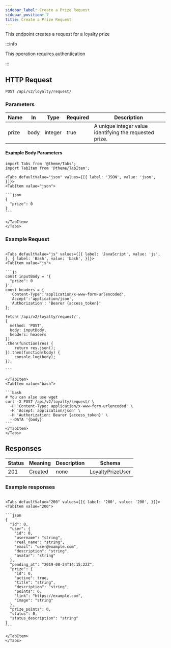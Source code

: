 ```yaml
---
sidebar_label: Create a Prize Request
sidebar_position: 7
title: Create a Prize Request
---
```


This endpoint creates a request for a loyalty prize

:::info

This operation requires authentication

:::


## HTTP Request

`POST /api/v2/loyalty/request/`

### Parameters

|Name|In|Type|Required|Description|
|---|---|---|---|---|
|prize|body|integer|true|A unique integer value identifying the requested prize.|

#### Example Body Parameters

````mdx-code-block
import Tabs from '@theme/Tabs';
import TabItem from '@theme/TabItem';

<Tabs defaultValue="json" values={[{ label: 'JSON', value: 'json', }]}>
<TabItem value="json">

```json
{
  "prize": 0
}
```

</TabItem>
</Tabs>
````

### Example Request

````mdx-code-block

<Tabs defaultValue="js" values={[{ label: 'JavaScript', value: 'js', }, { label: 'Bash', value: 'bash', }]}>
<TabItem value="js">

```js
const inputBody = '{
  "prize": 0
}';
const headers = {
  'Content-Type':'application/x-www-form-urlencoded',
  'Accept':'application/json',
  'Authorization': 'Bearer {access_token}'
};

fetch('/api/v2/loyalty/request/',
{
  method: 'POST',
  body: inputBody,
  headers: headers
})
.then(function(res) {
    return res.json();
}).then(function(body) {
    console.log(body);
});

```

</TabItem>
<TabItem value="bash">

```bash
# You can also use wget
curl -X POST /api/v2/loyalty/request/ \
  -H 'Content-Type: application/x-www-form-urlencoded' \
  -H 'Accept: application/json' \
  -H 'Authorization: Bearer {access_token}' \
  --DATA '{body}'
```
</TabItem>
</Tabs>
````

## Responses

|Status|Meaning|Description|Schema|
|---|---|---|---|
|201|[Created](https://tools.ietf.org/html/rfc7231#section-6.3.2)|none|[LoyaltyPrizeUser](../schemas/loyalty_prize_user)|

### Example responses


````mdx-code-block

<Tabs defaultValue="200" values={[{ label: '200', value: '200', }]}>
<TabItem value="200">

```json
{
  "id": 0,
  "user": {
    "id": 0,
    "username": "string",
    "real_name": "string",
    "email": "user@example.com",
    "description": "string",
    "avatar": "string"
  },
  "pending_at": "2019-08-24T14:15:22Z",
  "prize": {
    "id": 0,
    "active": true,
    "title": "string",
    "description": "string",
    "points": 0,
    "link": "https://example.com",
    "image": "string"
  },
  "prize_points": 0,
  "status": 0,
  "status_description": "string"
}
```

</TabItem>
</Tabs>
````





